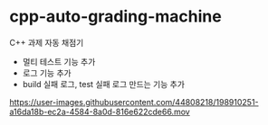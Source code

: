 # cpp-auto-grading-machine
C++ 과제 자동 채점기
- 멀티 테스트 기능 추가
- 로그 기능 추가
- build 실패 로그, test 실패 로그 만드는 기능 추가


https://user-images.githubusercontent.com/44808218/198910251-a16da18b-ec2a-4584-8a0d-816e622cde66.mov

